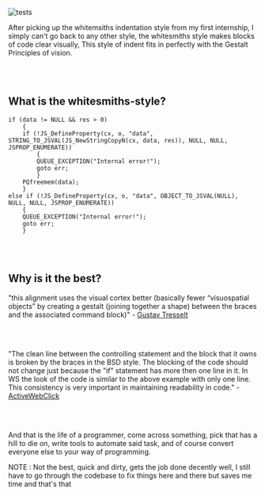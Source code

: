 ![tests](https://github.com/frroossst/whitesmiths_linter/actions/workflows/ci.yml/badge.svg)

After picking up the whitemsiths indentation style from my first internship, I simply can't go back to any other style, the whitesmiths style makes blocks of code clear visually, This style of indent fits in perfectly with the Gestalt Principles of vision.  


<br>
<br>

## What is the whitesmiths-style?
```
if (data != NULL && res > 0)
    {
    if (!JS_DefineProperty(cx, o, "data", STRING_TO_JSVAL(JS_NewStringCopyN(cx, data, res)), NULL, NULL, JSPROP_ENUMERATE))
        {
        QUEUE_EXCEPTION("Internal error!");
        goto err;
        }
    PQfreemem(data);
    }
else if (!JS_DefineProperty(cx, o, "data", OBJECT_TO_JSVAL(NULL), NULL, NULL, JSPROP_ENUMERATE))
    {
    QUEUE_EXCEPTION("Internal error!");
    goto err;
    }
```


<br>
<br>

## Why is it the best?
"this alignment uses the visual cortex better (basically fewer “visuospatial objects” by creating a gestalt (joining together a shape) between the braces and the associated command block)" - [Gustav Tresselt](https://community.notepad-plus-plus.org/topic/10868/new-auto-indentation-vs-whitesmith-indent-style)  

<br>
<br>


"The clean line between the controlling statement and the block that it owns is broken by the braces in the BSD style.  The blocking of the code should not change just because the "if" statement has more then one line in it.  In WS the look of the code is similar to the above example with only one line.  This consistency is very important in maintaining readability in code." - [ActiveWebClick](http://www.activeclickweb.com/whitesmiths/index.html)


<br>
<br>






And that is the life of a programmer, come across something, pick that has a hill to die on, write tools to automate said task, and of course convert everyone else to your way of programming.

NOTE : Not the best, quick and dirty, gets the job done decently well, I still have to go through the codebase to fix things here and there but saves me time and that's that  

